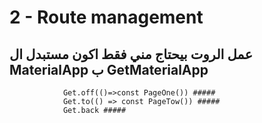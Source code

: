 # 2 - Route management
## عمل الروت بيحتاج مني فقط اكون مستبدل ال MaterialApp ب GetMaterialApp
                Get.off(()=>const PageOne()) #####
                Get.to(() => const PageTow()) #####
                Get.back #####
